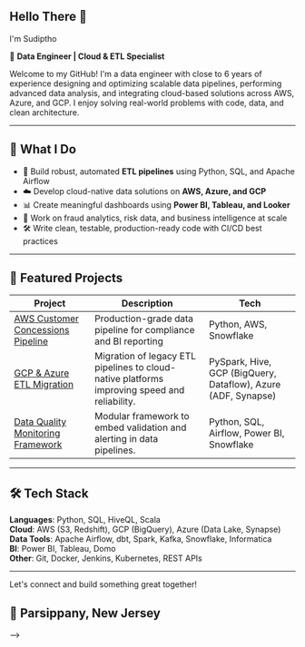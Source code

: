 ## Hello There 👋

 I'm Sudiptho

🎯 **Data Engineer | Cloud & ETL Specialist**

Welcome to my GitHub! I'm a data engineer with close to 6 years of experience designing and optimizing scalable data pipelines, performing advanced data analysis, and integrating cloud-based solutions across AWS, Azure, and GCP. I enjoy solving real-world problems with code, data, and clean architecture.

---

## 💼 What I Do

- 🔄 Build robust, automated **ETL pipelines** using Python, SQL, and Apache Airflow
- ☁️ Develop cloud-native data solutions on **AWS, Azure, and GCP**
- 📊 Create meaningful dashboards using **Power BI, Tableau, and Looker**
- 🧠 Work on fraud analytics, risk data, and business intelligence at scale
- 🛠 Write clean, testable, production-ready code with CI/CD best practices

---

## 🚀 Featured Projects

| Project | Description | Tech |
|--------|-------------|------|
| [AWS Customer Concessions Pipeline](https://github.com/Sudeep8084/Data-Engineer-Portfolio) | Production-grade data pipeline for compliance and BI reporting | Python, AWS, Snowflake |
| [GCP & Azure ETL Migration](https://github.com/Sudeep8084/Data-Quality-Monitoring) | Migration of legacy ETL pipelines to cloud-native platforms improving speed and reliability. | PySpark, Hive, GCP (BigQuery, Dataflow), Azure (ADF, Synapse) |
| [Data Quality Monitoring Framework](https://github.com/Sudeep8084/GCP-AZURE-ETL-Migration) | Modular framework to embed validation and alerting in data pipelines. | Python, SQL, Airflow, Power BI, Snowflake |


---

## 🛠️ Tech Stack

**Languages**: Python, SQL, HiveQL, Scala  
**Cloud**: AWS (S3, Redshift), GCP (BigQuery), Azure (Data Lake, Synapse)  
**Data Tools**: Apache Airflow, dbt, Spark, Kafka, Snowflake, Informatica  
**BI**: Power BI, Tableau, Domo  
**Other**: Git, Docker, Jenkins, Kubernetes, REST APIs  

---

Let's connect and build something great together!

📍 Parsippany, New Jersey 
---

-->
